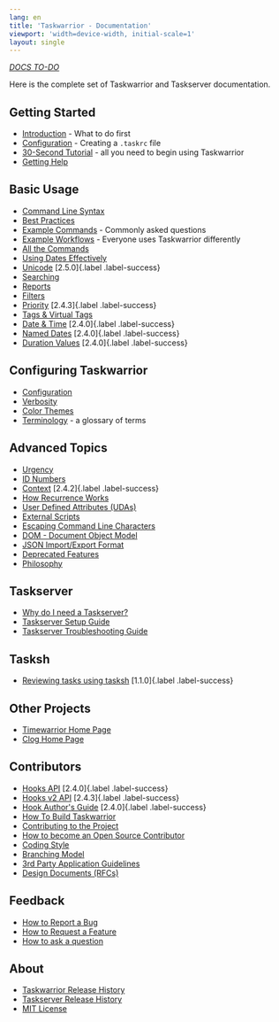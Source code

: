 ```yaml
---
lang: en
title: 'Taskwarrior - Documentation'
viewport: 'width=device-width, initial-scale=1'
layout: single
---
```


[*DOCS TO-DO*](/docs/todo)

Here is the complete set of Taskwarrior and Taskserver documentation.

## Getting Started

-   [Introduction](/docs/start) - What to do first
-   [Configuration](/docs/introduction) - Creating a `.taskrc` file
-   [30-Second Tutorial](/docs/30second) - all you need to begin using Taskwarrior
-   [Getting Help](/docs/help)

## Basic Usage

-   [Command Line Syntax](/docs/syntax)
-   [Best Practices](/docs/best-practices)
-   [Example Commands](/docs/examples) - Commonly asked questions
-   [Example Workflows](/docs/workflow) - Everyone uses Taskwarrior differently
-   [All the Commands](/docs/commands/)
-   [Using Dates Effectively](/docs/using_dates)
-   [Unicode](/docs/unicode) [2.5.0]{.label .label-success}
-   [Searching](/docs/searching)
-   [Reports](/docs/report)
-   [Filters](/docs/filter)
-   [Priority](/docs/priority) [2.4.3]{.label .label-success}
-   [Tags & Virtual Tags](/docs/tags)
-   [Date & Time](/docs/dates) [2.4.0]{.label .label-success}
-   [Named Dates](/docs/named_dates) [2.4.0]{.label .label-success}
-   [Duration Values](/docs/durations) [2.4.0]{.label .label-success}

## Configuring Taskwarrior

-   [Configuration](/docs/configuration)
-   [Verbosity](/docs/verbosity)
-   [Color Themes](/docs/themes)
-   [Terminology](/docs/terminology) - a glossary of terms

## Advanced Topics

-   [Urgency](/docs/urgency)
-   [ID Numbers](/docs/ids)
-   [Context](/docs/context) [2.4.2]{.label .label-success}
-   [How Recurrence Works](/docs/recurrence)
-   [User Defined Attributes (UDAs)](/docs/udas)
-   [External Scripts](/tools/)
-   [Escaping Command Line Characters](/docs/escapes)
-   [DOM - Document Object Model](/docs/dom)
-   [JSON Import/Export Format](/docs/design/task)
-   [Deprecated Features](/docs/deprecated)
-   [Philosophy](/docs/philosophy)

## Taskserver
-   [Why do I need a Taskserver?](/docs/taskserver/why)
-   [Taskserver Setup Guide](https://gothenburgbitfactory.github.io/taskserver-setup/)
-   [Taskserver Troubleshooting Guide](https://gothenburgbitfactory.github.io/taskserver-troubleshooting/)

## Tasksh
-   [Reviewing tasks using tasksh](/docs/review) [1.1.0]{.label .label-success}

## Other Projects
-   [Timewarrior Home Page](https://timewarrior.net)
-   [Clog Home Page](/docs/clog/index)

## Contributors
-   [Hooks API](/docs/hooks) [2.4.0]{.label .label-success}
-   [Hooks v2 API](/docs/hooks2) [2.4.3]{.label .label-success}
-   [Hook Author\'s Guide](/docs/hooks_guide) [2.4.0]{.label .label-success}
-   [How To Build Taskwarrior](/docs/build)
-   [Contributing to the Project](/docs/contribute)
-   [How to become an Open Source Contributor](/docs/first_time)
-   [Coding Style](/docs/coding_style)
-   [Branching Model](/docs/branching)
-   [3rd Party Application Guidelines](/docs/3rd-party)
-   [Design Documents (RFCs)](/docs/design/index)

## Feedback
-   [How to Report a Bug](/docs/bugs)
-   [How to Request a Feature](/docs/features)
-   [How to ask a question](http://www.catb.org/esr/faqs/smart-questions)

## About
-   [Taskwarrior Release History](/docs/history)
-   [Taskserver Release History](/docs/history_td)
-   [MIT License](/docs/license)

